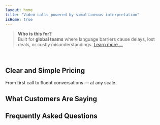```yaml
---
layout: home
title: "Video calls powered by simultaneous interpretation"
isHome: true
---
```


<!-- text="Video calls powered by simultaneous voice translation." -->
<!-- title="Live **Interpretation** Video Meetings" -->

<HeroSection
  title="Meet in **Any** Language"
  text="Speak your native language. Hear everyone else — as if they spoke it too.">

  <AuthButton text="Hear the difference" buttonClass="brand"/>
</HeroSection>

> **Who is this for?**  
> Built for **global teams** where language barriers cause delays, lost deals, or costly misunderstandings. [Learn more ...](./product/overview/markets)

<br>

<span id="1"></span>
<FeatureBlock :card="{
  title: 'Translation ≠ Understanding. Here’s what’s next.',
  details: 'No matter the language, **your voice is heard — and understood** — as if you shared the same tongue.',
    items: [
      '⚡︎ Naturally, in [real time](./product/overview/how-it-works), and without subtitles or lag.',
      '✧ AI-powered interpretation captures tone, intent, and industry-specific terminology.',
    ],
  link: './product/overview/what-is-intermind',
  src: {
    light: '/1l.png',
    dark: '/1d.png',
  },
  inversion: false
}" />

<span id="2"></span>
<FeatureBlock :card="{
    title: 'The Mind Within Your Meetings',
    details: 'InterMind turns every multilingual call into clear, searchable knowledge.',
    items: [
      '🔍 **Ask anything** — AI finds answers **across your meetings**.',
      '✧ Auto-extracts tasks, owners, and deadlines.',
      '✧ Summarizes key points in any language — instantly.',
    ],
    link: './product/overview/how-it-works#🧩-deep-memory-deep-understanding',
    src: {
      light: '/2l.png',
      dark: '/2d.png',
    },
    inversion: true
  }" />

<span id="3"></span>
<FeatureBlock :card="{
    title: 'Built for Serious Meetings — Not Just Talking',
    details: 'InterMind is a **professional-grade video meeting platform**, not a lightweight add-on or plugin.',
    items: [
      '✧ 1080p resolution, smart noise suppression, scheduling, moderation, screen sharing, recording, subtitling, participant chat and calendar integration — all built in, ready to go.',
    ],
    link: './product/overview/how-it-works',
    src: {
      light: '/3l.mp4',
      dark: '/3d.mp4',
    },
    inversion: false
  }" />

<span id="4"></span>
<FeatureBlock
  :card="{
    title: 'Privacy Where It Matters',
    details:
      'InterMind is built for trust-critical conversations — where privacy and control matter most.',
    items: [
      '⚡︎ [Privacy Zones](./product/overview/privacy-architecture) — EU, US, SE Asia',
      '✧ **Zero data training**. No third-party access.'
    ],
    link: './product/overview/privacy-architecture',
    src: {
      light: '/4l.png',
      dark: '/4d.png',
    },
    inversion: true
  }"
/>

<span id="Pricing"></span>

## Clear and Simple Pricing

From first call to fluent conversations — at any scale.

<PricingPlans :plans="[
  {
    title: '**Basic** &nbsp 1 user',
    price: '**Free**',
    details: 'no credit card required',
    items: [
      '**25** meetings',
      '**100** participant video meetings [💬](#3)',
      '**30** GB pooled storage per user',
      'Search across all your meetings [💬](#2)',
      'Simultaneous interpretation [💬](#1)',
    ],
  },
  {
    title: '**Pro**  &nbsp 1-99 users',
    price: '**$20** /month/user, billed annually',
    details: 'or $25 billed monthly',
    items: [
      '**unlimited** meetings',
      '**150** participant video meetings [💬](#3)',
      '**2** TB pooled storage per user',
      'Search across all your meetings [💬](#2)',
      'Simultaneous interpretation [💬](#1)',
    ],
  },
  {
    title: '**Business** &nbsp 100+ users',
    price: '**Custom pricing**',
    details: 'Built for privacy',
    items: [
      '**unlimited** meetings',
      '**500** participant video meetings [💬](#3)',
      '**5** TB pooled storage per user',
      'Search across all your meetings [💬](#2)',
      'Simultaneous interpretation [💬](#1)',
      '**Privacy Zones** [💬](#4)',
    ],
  }
]">
<AuthButton text="Try for free" buttonClass="alt"/>
<AuthButton text="Buy now" buttonClass="brand"/>
<ContactFormModalNav buttonText="Talk to our team" buttonClass="alt"/>
</PricingPlans>

<span id="Testimonials"></span>

## What Customers Are Saying

<AutoScrollTestimonials testimonialsUrl="/testimonials.json"/>

<span id="FAQ"></span>

## Frequently Asked Questions

<AccordionGroup :items="
[
  {
    q: 'What is a Licensed user and what is a Participant?',
    a: 'A *licensed user* has a free or paid meeting license and can schedule meetings within their plan\'s limits. *Participants* are invitees — they **don’t need an account or license** to join and can connect from any device **for free**.'
  },
  {
    q: 'How many people can use one InterMind license?',
    a: 'Each *licensed user* can host **unlimited meetings**. If multiple team members need to host meetings simultaneously, each will need their own license.'
  },
  {
    q: 'What is the maximum duration of a meeting?',
    a: 'Meetings can run up to **24 hours** on all plans.'
  },
  {
    q: 'Is there a limit on the number of meetings I can host?',
    a: 'The *Free Basic* plan includes **25 free meetings**. *Pro* and *Business* plans offer unlimited meetings with more participants and control.'
  },
  {
    q: 'How does InterMind ensure data privacy and security?',
    a: 'InterMind is **private by design**. All data is processed and stored within your selected **Privacy Zone** — _EU_, _US_, or _Asia_. We comply with [**GDPR**](https://gdpr.eu), [**CCPA**](https://oag.ca.gov/privacy/ccpa), and UAE PDPL, and **never use your content** for training or third-party access.  Advanced **Privacy Zone control** is available on the **Business** plan.'
  },
  {
    q: 'Can I try InterMind before purchasing a plan?',
    a: 'Absolutely. The *Free Basic* plan gives you full access to core features with **25 free meetings** — including **simultaneous interpretation** and **meeting search**. No credit card required. Upgrade anytime.'
  },
  {
    q: 'What if I need help or support?',
    a: 'Support is available via our **help center**, **email**, and **live chat**. *Business* users get **priority support** with a dedicated contact.'
  },
  {
    q: 'How do I manage my subscription (upgrade, downgrade, or cancel)?',
    a: 'You can change your plan anytime through your **account settings**. Changes take effect **immediately**. For cancellations, *Monthly plans* cancel at the end of the billing cycle. *Annual plans* can be canceled for a **prorated refund**.'
  },
  {
    q: 'What languages does InterMind support for interpretation?',
    a: 'We support **100+ languages** with real-time interpretation. The list keeps growing — check our website for updates.'
  },
  {
    q: 'Can I use InterMind for webinars or large events?',
    a: 'Yes. *Pro* and *Business* plans are ideal for **large meetings and webinars** — with support for up to **500 participants** on *Business*.'
  }
]
"/>
